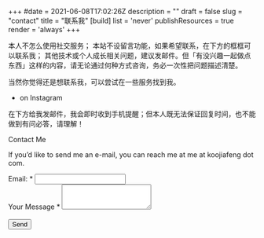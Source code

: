 +++
#date = 2021-06-08T17:02:26Z
description = ""
draft = false
slug = "contact"
title = "联系我"
[build]
  list = 'never'
  publishResources = true
  render = 'always'
+++

本人不怎么使用社交服务；
本站不设留言功能，如果希望联系，在下方的框框可以联系我；
其他技术或个人成长相关问题，建议发邮件。但「有没兴趣一起做点东西」这样的内容，请无论通过何种方式咨询，务必一次性把问题描述清楚。

当然你觉得还是想联系我，可以尝试在一些服务找到我。

 * on Instagram

在下方给我发邮件，我会即时收到手机提醒；但本人既无法保证回复时间，也不能做到有问必答，请理解！


Contact Me

If you’d like to send me an e-mail, you can reach me at me at koojiafeng dot com.

<form
action="https://formspree.io/f/mbjbzqdq"
method="POST"
>
<div class="contact-form">
 <div class="input-block">
  <label>Email: <span class="required">*</span></label>
  <input type="text" name="email" value="" class="form-control"/>
 </div>
 <div class="input-block textarea">
  <label>Your Message <span class="required">*</span></label>
  <textarea rows="3" type="text" name="message" class="form-control"></textarea>
 </div>
 <br />
 <div class="input-block">
  <button class="square-button" type="submit">Send</button>
 </div>
</div>
</form>
